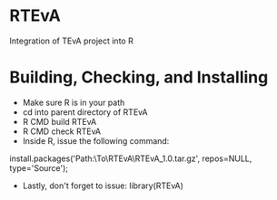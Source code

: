 RTEvA
=====

Integration of TEvA project into R


Building, Checking, and Installing
==================================

* Make sure R is in your path
* cd into parent directory of RTEvA
* R CMD build RTEvA
* R CMD check RTEvA
* Inside R, issue the following command:

install.packages('Path:\\To\\RTEvA\\RTEvA_1.0.tar.gz', repos=NULL, type='Source');

* Lastly, don't forget to issue: library(RTEvA)